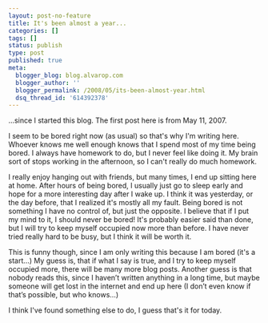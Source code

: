 ```yaml
---
layout: post-no-feature
title: It's been almost a year...
categories: []
tags: []
status: publish
type: post
published: true
meta:
  blogger_blog: blog.alvarop.com
  blogger_author: ''
  blogger_permalink: /2008/05/its-been-almost-year.html
  dsq_thread_id: '614392378'
---
```

<p>...since I started this blog. The first post here is from May 11, 2007.</p><p>I seem to be bored right now (as usual) so that's why I'm writing here. Whoever knows me well enough knows that I spend most of my time being bored. I always have homework to do, but I never feel like doing it. My brain sort of stops working in the afternoon, so I can't really do much homework.</p><p>I really enjoy hanging out with friends, but many times, I end up sitting here at home. After hours of being bored, I usually just go to sleep early and hope for a more interesting day after I wake up. I think it was yesterday, or the day before, that I realized it's mostly all my fault. Being bored is not something I have no control of, but just the opposite. I believe that if I put my mind to it, I should never be bored! It's probably easier said than done, but I will try to keep myself occupied now more than before. I have never tried really hard to be busy, but I think it will be worth it.</p><p>This is funny though, since I am only writing this because I am bored (it's a start...) My guess is, that if what I say is true, and I try to keep myself occupied more, there will be many more blog posts. Another guess is that nobody reads this, since I haven’t written anything in a long time, but maybe someone will get lost in the internet and end up here (I don’t even know if that’s possible, but who knows…)</p><p>I think I've found something else to do, I guess that's it for today.</p>
